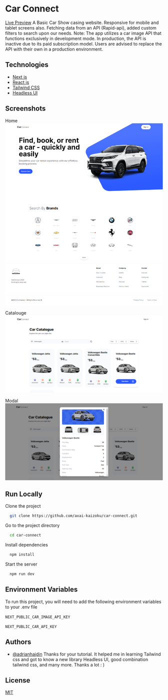 # Car Connect

[Live Preview](https://car-connect-lovat.vercel.app/)
A Basic Car Show casing website. Responsive for mobile and tablet screens also. Fetching data from an API (Rapid-api), added custom filters to search upon our needs.
Note: The app utilizes a car image API that functions exclusively in development mode. In production, the API is inactive due to its paid subscription model. Users are advised to replace the API with their own in a production environment.

## Technologies

- [Next js](https://nextjs.org/)
- [React js](https://react.dev)
- [Tailwind CSS](https://tailwindcss.com/)
- [Headless UI](https://headlessui.com/)

## Screenshots

Home
![Home](/car-connect-home.png)

Catalouge
![Home](/car-connect-catalouge.png)

Modal
![Home](/car-connect-modal.png)

## Run Locally

Clone the project

```bash
  git clone https://github.com/axai-kaizoku/car-connect.git
```

Go to the project directory

```bash
  cd car-connect
```

Install dependencies

```bash
  npm install
```

Start the server

```bash
  npm run dev
```

## Environment Variables

To run this project, you will need to add the following environment variables to your .env file

`NEXT_PUBLIC_CAR_IMAGE_API_KEY`

`NEXT_PUBLIC_CAR_API_KEY`

## Authors

- [@adrianhajdin](https://github.com/adrianhajdin)
  Thanks for your tutorial. It helped me in learning Tailwind css and got to know a new library Headless UI, good combination tailwind css, and many more. Thanks a lot : )

## License

[MIT](https://choosealicense.com/licenses/mit/)
